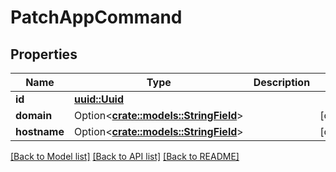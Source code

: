 # PatchAppCommand

## Properties

Name | Type | Description | Notes
------------ | ------------- | ------------- | -------------
**id** | [**uuid::Uuid**](uuid::Uuid.md) |  | 
**domain** | Option<[**crate::models::StringField**](StringField.md)> |  | [optional]
**hostname** | Option<[**crate::models::StringField**](StringField.md)> |  | [optional]

[[Back to Model list]](../README.md#documentation-for-models) [[Back to API list]](../README.md#documentation-for-api-endpoints) [[Back to README]](../README.md)


